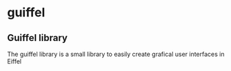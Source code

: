 guiffel
=======

Guiffel library
---------------

The guiffel library is a small library to easily create grafical user interfaces in Eiffel
